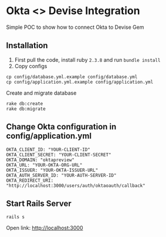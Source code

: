 # Okta <> Devise Integration

Simple POC to show how to connect Okta to Devise Gem

## Installation


1. First pull the code, install ruby `2.3.8` and run `bundle install`
2. Copy configs
```
cp config/database.yml.example config/database.yml
cp config/application.yml.example config/application.yml
```

Create and migrate database
```
rake db:create
rake db:migrate
```

## Change Okta configuration in config/application.yml

```
OKTA_CLIENT_ID: "YOUR-CLIENT-ID"
OKTA_CLIENT_SECRET: "YOUR-CLIENT-SECRET"
OKTA_DOMAIN: "oktapreview"
OKTA_URL: "YOUR-OKTA-ORG-URL"
OKTA_ISSUER: "YOUR-OKTA-ISSUER-URL"
OKTA_AUTH_SERVER_ID: "YOUR-AUTH-SERVER-ID"
OKTA_REDIRECT_URI: "http://localhost:3000/users/auth/oktaoauth/callback"
```

## Start Rails Server 
`rails s`

Open link: [http://localhost:3000](http://localhost:3000)
